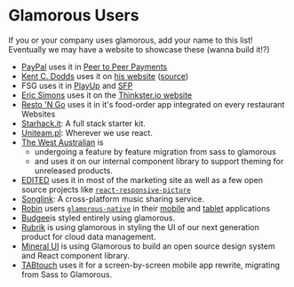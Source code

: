 # Glamorous Users

If you or your company uses glamorous, add your name to this list! Eventually
we may have a website to showcase these (wanna build it!?)

- [PayPal](https://paypal.com) uses it in [Peer to Peer Payments](https://paypal.com/myaccount/transfer)
- [Kent C. Dodds](https://twitter.com/kentcdodds) uses it on [his website](https://kentcdodds.com) ([source](https://github.com/kentcdodds/kentcdodds.com))
- FSG uses it in [PlayUp](https://play.playupfantasy.in) and [SFP](https://play.sportsfantasypro.com)
- [Eric Simons](https://twitter.com/ericsimons40) uses it on the [Thinkster.io website](https://thinkster.io)
- [Resto 'N Go](http://restongo.com/en/) uses it in it's food-order app integrated on every restaurant Websites
- [Starhack.it](http://www.starhack.it): A full stack starter kit.
- [Uniteam.pl](http://uniteam.pl): Wherever we use react.
- [The West Australian](https://thewest.com.au) is
  * undergoing a feature by feature migration from sass to glamorous
  * and uses it on our internal component library to support theming for unreleased products.
- [EDITED](https://edited.com/) uses it in most of the marketing site as well as a few open source projects like [`react-responsive-picture`](https://github.com/EDITD/react-responsive-picture)
- [Songlink](https://songlink.io): A cross-platform music sharing service.
- [Robin](https://robinpowered.com) users [`glamorous-native`](https://github.com/robinpowered/glamorous-native) in their
  [mobile](https://robinpowered.com/features/mobile) and [tablet](https://robinpowered.com/features/room-display)
  applications
- [Budgee](https://budgee.com)is styled entirely using glamorous.
- [Rubrik](https://rubrik.com) is using glamorous in styling the UI of our next generation product for cloud data management.
- [Mineral UI](http://mineral-ui.com/) is using Glamorous to build an open source design system and React component library.
- [TABtouch](https://www.tabtouch.mobi/) uses it for a screen-by-screen mobile app rewrite, migrating from Sass to Glamorous.
